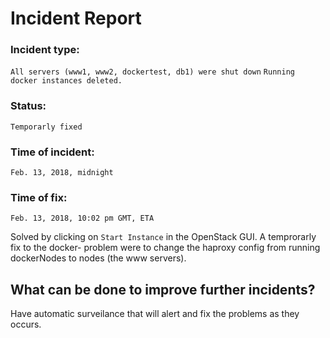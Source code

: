 # Incident Report

### Incident type:    

`All servers (www1, www2, dockertest, db1) were shut down`
`Running docker instances deleted.`

### Status:           

`Temporarly fixed`

### Time of incident: 

`Feb. 13, 2018, midnight`

### Time of fix:       

`Feb. 13, 2018, 10:02 pm GMT, ETA`

Solved by clicking on `Start Instance` in the OpenStack GUI.
A temprorarly fix to the docker- problem were to change the haproxy config from running dockerNodes to nodes (the www servers).

## What can be done to improve further incidents?

Have automatic surveilance that will alert and fix the problems as they occurs.
